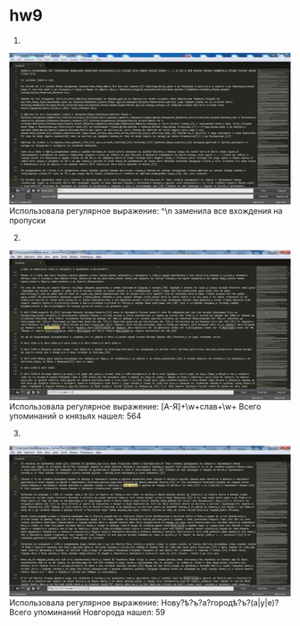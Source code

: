 # hw9

1.
![](https://github.com/tamarapopova/hw9/blob/master/1.PNG)
Использовала регулярное выражение: ^\n  заменила все вхождения на пропуски




2.
![](https://github.com/tamarapopova/hw9/blob/master/2.PNG)
Использовала регулярное выражение: [А-Я]+\w+слав+\w+  Всего упоминаний о князьях нашел: 564




3.
![](https://github.com/tamarapopova/hw9/blob/master/3.PNG)
Использовала регулярное выражение: Нову?ѣ?ъ?а?городѣ?ъ?(а|у|е)?  Всего упоминаний Новгорода нашел: 59
